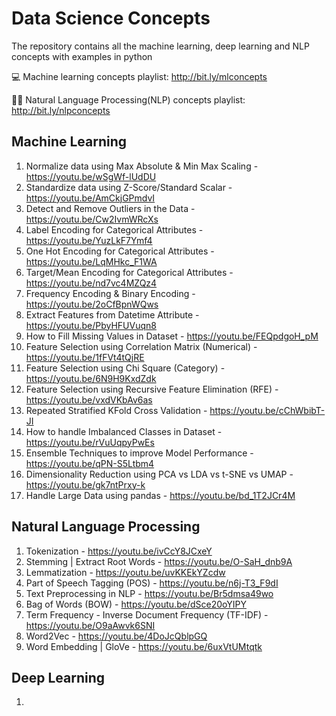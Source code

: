# Data Science Concepts
 
The repository contains all the machine learning, deep learning and NLP concepts with examples in python

💻  Machine learning concepts playlist: http://bit.ly/mlconcepts

✍🏼  Natural Language Processing(NLP) concepts playlist: http://bit.ly/nlpconcepts


## Machine Learning

1. Normalize data using Max Absolute & Min Max Scaling - https://youtu.be/wSgWf-lUdDU
2. Standardize data using Z-Score/Standard Scalar - https://youtu.be/AmCkjGPmdvI
3. Detect and Remove Outliers in the Data - https://youtu.be/Cw2IvmWRcXs
4. Label Encoding for Categorical Attributes - https://youtu.be/YuzLkF7Ymf4
5. One Hot Encoding for Categorical Attributes - https://youtu.be/LqMHkc_F1WA
6. Target/Mean Encoding for Categorical Attributes - https://youtu.be/nd7vc4MZQz4
7. Frequency Encoding & Binary Encoding - https://youtu.be/2oCfBpnWQws
8. Extract Features from Datetime Attribute - https://youtu.be/PbyHFUVuqn8
9. How to Fill Missing Values in Dataset - https://youtu.be/FEQpdgoH_pM
10. Feature Selection using Correlation Matrix (Numerical) - https://youtu.be/1fFVt4tQjRE
11. Feature Selection using Chi Square (Category) - https://youtu.be/6N9H9KxdZdk
12. Feature Selection using Recursive Feature Elimination (RFE) - https://youtu.be/vxdVKbAv6as
13. Repeated Stratified KFold Cross Validation - https://youtu.be/cChWbibT-JI
14. How to handle Imbalanced Classes in Dataset - https://youtu.be/rVuUqpyPwEs
15. Ensemble Techniques to improve Model Performance - https://youtu.be/qPN-S5Ltbm4
16. Dimensionality Reduction using PCA vs LDA vs t-SNE vs UMAP - https://youtu.be/gk7ntPrxy-k
17. Handle Large Data using pandas - https://youtu.be/bd_1T2JCr4M

## Natural Language Processing

1. Tokenization - https://youtu.be/ivCcY8JCxeY
2. Stemming | Extract Root Words - https://youtu.be/O-SaH_dnb9A
3. Lemmatization - https://youtu.be/uvKKEkYZcdw
4. Part of Speech Tagging (POS) - https://youtu.be/n6j-T3_F9dI
5. Text Preprocessing in NLP - https://youtu.be/Br5dmsa49wo
6. Bag of Words (BOW) - https://youtu.be/dSce20oYIPY
7. Term Frequency - Inverse Document Frequency (TF-IDF) - https://youtu.be/O9aAwvk6SNI
8. Word2Vec - https://youtu.be/4DoJcQblpGQ
9. Word Embedding | GloVe - https://youtu.be/6uxVtUMtqtk

## Deep Learning

1. 